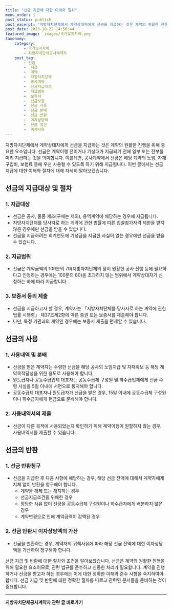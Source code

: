 ```yaml
---
title: "선금 지급에 대한 이해와 절차"
menu_order: 1
post_status: publish
post_excerpt: '지방자치단체에서 계약상대자에게 선금을 지급하는 것은 계약의 원활한 진행을 위해 중요한 요소입니다. 선금은 계약이행 전이거나 기성대가 지급되기 전에 일부 또는 전부를 미리 지급하는 것을 의미합니다. 이를테면, 공사계약에서 선금은 해당 계약의 노임, 자재구입비, 보험료 등에 우선 사용될 수 있도록 하기 위해 지급됩니다. 이번 글에서는 선금 지급에 대한 이해와 절차에 대해 자세히 알아보겠습니다.'
post_date: 2023-10-22 14:56:44
featured_image: _images/국가및지자체.png
taxonomy:
    category:
        - 국가및지자체
        - 지방자치단체공사계약자
    post_tag:
        - 선금
        -  지급
        -  계약
        -  지방자치단체
        -  공사계약
        -  선금지급대상
        -  지급범위
        -  보증서
        -  선금보증
        -  선금 사용
        -  선금 분배
        -  선금 반환
        -  이자상당액
        -  선금 정산
        -  귀책사유
---
```



지방자치단체에서 계약상대자에게 선금을 지급하는 것은 계약의 원활한 진행을 위해 중요한 요소입니다. 선금은 계약이행 전이거나 기성대가 지급되기 전에 일부 또는 전부를 미리 지급하는 것을 의미합니다. 이를테면, 공사계약에서 선금은 해당 계약의 노임, 자재구입비, 보험료 등에 우선 사용될 수 있도록 하기 위해 지급됩니다. 이번 글에서는 선금 지급에 대한 이해와 절차에 대해 자세히 알아보겠습니다.

## 선금의 지급대상 및 절차

### 1. 지급대상
- 선금은 공사, 물품 제조(구매는 제외), 용역계약에 해당하는 경우에 지급됩니다.
- 지방자치단체를 당사자로 하는 계약에 관한 법률에 따른 입찰참가자격 제한을 받지 않은 경우에만 선금을 받을 수 있습니다.
- 선금을 지급하려는 회계연도에 기성금을 지급한 사실이 없는 경우에만 선금을 받을 수 있습니다.

### 2. 지급범위
- 선금은 계약금액의 100분의 70(지방자치단체의 장이 원활한 공사 진행 등에 필요하다고 인정하는 경우에는 100분의 80)을 초과하지 않는 범위에서 계약상대자가 신청하는 바에 따라 지급합니다.

### 3. 보증서 등의 제출
- 선금을 지급하고자 할 경우, 계약자는 「지방자치단체를 당사자로 하는 계약에 관한 법률 시행령」 제37조제2항에 따른 증권 또는 보증서를 제출해야 합니다.
- 다만, 특정 기관과의 계약인 경우에는 보증서 제출을 면제할 수 있습니다.

## 선금의 사용

### 1. 사용내역 및 분배
- 선금을 받은 계약자는 수령한 선금을 해당 공사의 노임지급 및 자재확보 등 해당 계약목적달성을 위한 용도로 사용해야 합니다.
- 원도급자나 공동수급업체 대표자는 공동수급체 구성원 및 하수급업체에게 선금 수령 사실을 5일 이내에 서면으로 통지해야 합니다.
- 공동수급체 대표자나 원도급자가 선금을 받은 경우, 15일 이내에 공동수급체 구성원이나 하수급자에게 현금으로 분배해야 합니다.

### 2. 사용내역서의 제출
- 선금이 다른 목적에 사용되었는지 확인하기 위해 계약이행이 원할하지 않는 경우, 사용내역서를 제출할 수 있습니다.

## 선금의 반환

### 1. 선금 반환청구
- 선금을 지급한 후 다음 사항에 해당하는 경우, 해당 선금 잔액에 대해서 계약자에게 지체 없이 반환을 청구해야 합니다.
  - 계약을 해제 또는 해지하는 경우
  - 선금지급조건을 위배한 경우
  - 정당한 사유 없이 선금을 공동수급체 구성원이나 하수급자에게 배분하지 않은 경우
  - 계약변경으로 인해 계약금액이 감액된 경우

### 2. 선금 반환시 이자상당액의 가산
- 선금을 반환하는 경우, 계약자의 귀책사유에 따라 해당 선금 잔액에 대한 이자상당액을 가산하여 청구해야 합니다.

선금 지급 및 반환에 대한 절차와 조건을 알아보았습니다. 선금은 계약의 원활한 진행을 위해 필요한 요소이므로, 관련 법규를 준수하고 신중한 처리가 필요합니다. 계약을 진행하거나 선금을 받고자 하는 경우에는 이에 대한 정확한 이해와 준수 사항을 숙지하여야 합니다. 선금 지급 및 반환에 대한 정확한 절차를 따르고 관련된 문서들을 준비하는 것이 중요합니다.
<!-- wp:separator -->
<hr class="wp-block-separator has-alpha-channel-opacity"/>
<!-- /wp:separator -->

<!-- wp:group {"backgroundColor":"base","layout":{"type":"constrained"}} -->
<div class="wp-block-group has-base-background-color has-background"><!-- wp:paragraph {"align":"center","fontSize":"medium"} -->
<p class="has-text-align-center has-large-font-size"><strong>지방자치단체공사계약자 관련 글 바로가기</strong></p>
<!-- /wp:paragraph -->


<!-- wp:latest-posts
{"categories":[{"id":7140,"count":19,"description":"","link":"https://uknowlaw.com/category/%ec%a7%80%eb%b0%a9%ec%9e%90%ec%b9%98%eb%8b%a8%ec%b2%b4%ea%b3%b5%ec%82%ac%ea%b3%84%ec%95%bd%ec%9e%90/","name":"지방자치단체공사계약자","slug":"지방자치단체공사계약자","taxonomy":"category","parent":0,"meta":[],"_links":{"self":[{"href":"https://uknowlaw.com/wp-json/wp/v2/categories/7140"}],"collection":[{"href":"https://uknowlaw.com/wp-json/wp/v2/categories"}],"about":[{"href":"https://uknowlaw.com/wp-json/wp/v2/taxonomies/category"}],"wp:post_type":[{"href":"https://uknowlaw.com/wp-json/wp/v2/posts?categories=7140"}],"curies":[{"name":"wp","href":"https://api.w.org/{rel}","templated":true}]}}],"postsToShow":100,"excerptLength":28,"postLayout":"grid","columns":2,"featuredImageAlign":"left","featuredImageSizeSlug":"large","fontSize":"medium"} /--></div>
<!-- /wp:group -->